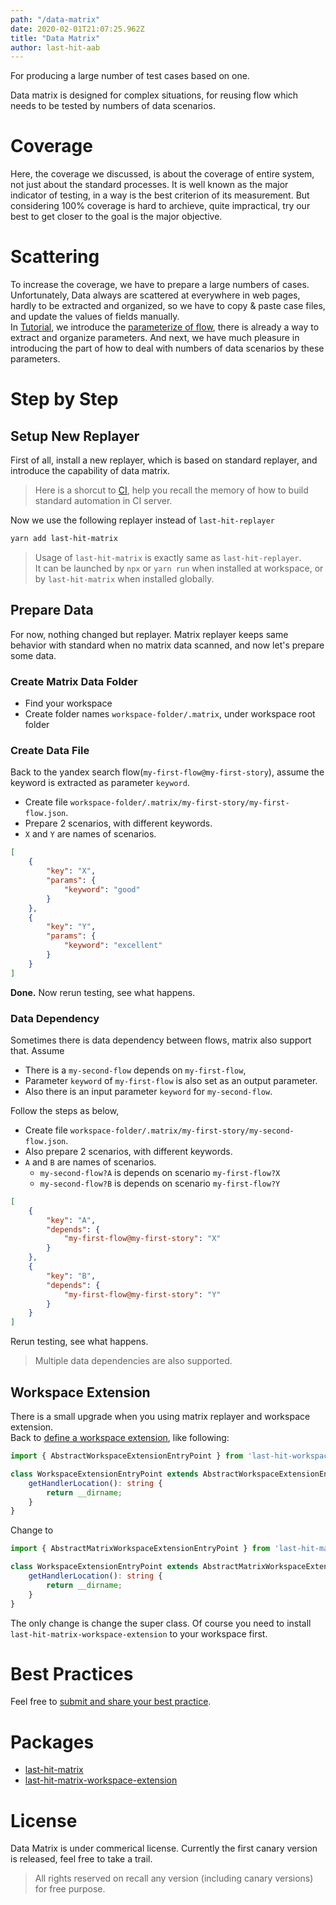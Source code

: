 ```yaml
---
path: "/data-matrix"
date: 2020-02-01T21:07:25.962Z
title: "Data Matrix"
author: last-hit-aab
---
```


<p class="sub-title">For producing a large number of test cases based on one.</p>

Data matrix is designed for complex situations, for reusing flow which needs to be tested by numbers of data scenarios.

# Coverage
Here, the coverage we discussed, is about the coverage of entire system, not just about the standard processes. It is well known as the major indicator of testing, in a way is the best criterion of its measurement. But considering 100% coverage is hard to archieve, quite impractical, try our best to get closer to the goal is the major objective.  

# Scattering
To increase the coverage, we have to prepare a large numbers of cases. Unfortunately, Data always are scattered at everywhere in web pages, hardly to be extracted and organized, so we have to copy & paste case files, and update the values of fields manually.  
In [Tutorial](/tutorial/), we introduce the [parameterize of flow](/tutorial/flow-settings#parameterization), there is already a way to extract and organize parameters. And next, we have much pleasure in introducing the part of how to deal with numbers of data scenarios by these parameters.

# Step by Step
## Setup New Replayer
First of all, install a new replayer, which is based on standard replayer, and introduce the capability of data matrix.  

> Here is a shorcut to [CI](/ci/), help you recall the memory of how to build standard automation in CI server.

Now we use the following replayer instead of `last-hit-replayer`

```bash
yarn add last-hit-matrix
```

> Usage of `last-hit-matrix` is exactly same as `last-hit-replayer`.  
> It can be launched by `npx` or `yarn run` when installed at workspace,  or by `last-hit-matrix` when installed globally.  

## Prepare Data
For now, nothing changed but replayer. Matrix replayer keeps same behavior with standard when no matrix data scanned, and now let's prepare some data.

### Create Matrix Data Folder
- Find your workspace
- Create folder names `workspace-folder/.matrix`, under workspace root folder

### Create Data File
Back to the yandex search flow(`my-first-flow@my-first-story`), assume the keyword is extracted as parameter `keyword`.  

- Create file `workspace-folder/.matrix/my-first-story/my-first-flow.json`.
- Prepare 2 scenarios, with different keywords.
- `X` and `Y` are names of scenarios.

```json
[
	{
		"key": "X",
		"params": {
			"keyword": "good"
		}
	},
	{
		"key": "Y",
		"params": {
			"keyword": "excellent"
		}
	}
]
```

**Done.**
Now rerun testing, see what happens.

### Data Dependency
Sometimes there is data dependency between flows, matrix also support that. Assume
- There is a `my-second-flow` depends on `my-first-flow`,
- Parameter `keyword` of `my-first-flow` is also set as an output parameter.
- Also there is an input parameter `keyword` for `my-second-flow`.

Follow the steps as below,  
- Create file `workspace-folder/.matrix/my-first-story/my-second-flow.json`.
- Also prepare 2 scenarios, with different keywords.
- `A` and `B` are names of scenarios.
  - `my-second-flow?A` is depends on scenario `my-first-flow?X`
  - `my-second-flow?B` is depends on scenario `my-first-flow?Y`

```json
[
	{
		"key": "A",
		"depends": {
			"my-first-flow@my-first-story": "X"
		}
	},
	{
		"key": "B",
		"depends": {
			"my-first-flow@my-first-story": "Y"
		}
	}
]
```

Rerun testing, see what happens.

> Multiple data dependencies are also supported.

## Workspace Extension
There is a small upgrade when you using matrix replayer and workspace extension.  
Back to [define a workspace extension](/workspace-extension#define-extension-entry-point), like following:

```typescript
import { AbstractWorkspaceExtensionEntryPoint } from 'last-hit-workspace-extension';

class WorkspaceExtensionEntryPoint extends AbstractWorkspaceExtensionEntryPoint {
	getHandlerLocation(): string {
		return __dirname;
	}
}
```

Change to 

```typescript
import { AbstractMatrixWorkspaceExtensionEntryPoint } from 'last-hit-matrix-workspace-extension';

class WorkspaceExtensionEntryPoint extends AbstractMatrixWorkspaceExtensionEntryPoint {
	getHandlerLocation(): string {
		return __dirname;
	}
}
```

The only change is change the super class. Of course you need to install `last-hit-matrix-workspace-extension` to your workspace first.

# Best Practices
Feel free to [submit and share your best practice](https://github.com/last-hit-aab/last-hit-pages).

# Packages
- [last-hit-matrix](https://www.npmjs.com/package/last-hit-matrix)
- [last-hit-matrix-workspace-extension](https://www.npmjs.com/package/last-hit-matrix-workspace-extension)

# License
Data Matrix is under commerical license. Currently the first canary version is released, feel free to take a trail.

> All rights reserved on recall any version (including canary versions) for free purpose.